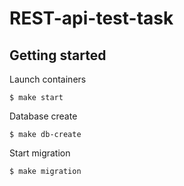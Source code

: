 # REST-api-test-task

## Getting started

Launch containers

```
$ make start
```

Database create

```
$ make db-create
```

Start migration

```
$ make migration
```
